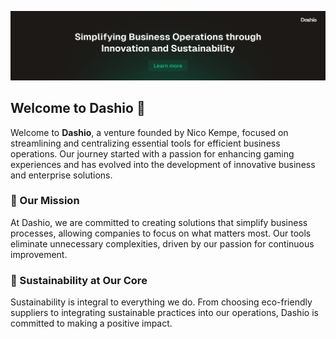 ![Dashio Banner](https://github.com/DashioDevs/.github/blob/main/profile/gh-orga-dashiodevs-banner.png)

## Welcome to Dashio 👋

Welcome to **Dashio**, a venture founded by Nico Kempe, focused on streamlining and centralizing essential tools for efficient business operations. Our journey started with a passion for enhancing gaming experiences and has evolved into the development of innovative business and enterprise solutions.

### 🚀 Our Mission
At Dashio, we are committed to creating solutions that simplify business processes, allowing companies to focus on what matters most. Our tools eliminate unnecessary complexities, driven by our passion for continuous improvement.

### 🌱 Sustainability at Our Core
Sustainability is integral to everything we do. From choosing eco-friendly suppliers to integrating sustainable practices into our operations, Dashio is committed to making a positive impact.
